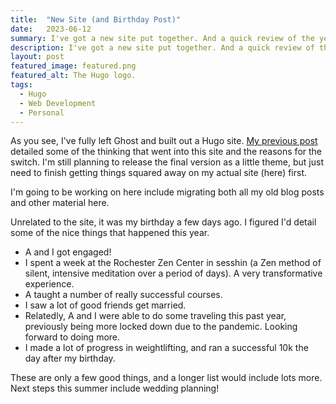 ```yaml
---
title:  "New Site (and Birthday Post)"
date:   2023-06-12
summary: I've got a new site put together. And a quick review of the year.
description: I've got a new site put together. And a quick review of the year.
layout: post
featured_image: featured.png
featured_alt: The Hugo logo.
tags:
  - Hugo
  - Web Development
  - Personal
---
```


As you see, I've fully left Ghost and built out a Hugo site. [My previous post](/posts/2023-03-10-hugo/) detailed some of the thinking that went into this site and the reasons for the switch. I'm still planning to release the final version as a little theme, but just need to finish getting things squared away on my actual site (here) first.

I'm going to be working on here include migrating both all my old blog posts and other material here.

Unrelated to the site, it was my birthday a few days ago. I figured I'd detail some of the nice things that happened this year.

- A and I got engaged!
- I spent a week at the Rochester Zen Center in sesshin (a Zen method of silent, intensive meditation over a period of days). A very transformative experience.
- A taught a number of really successful courses.
- I saw a lot of good friends get married.
- Relatedly, A and I were able to do some traveling this past year, previously being more locked down due to the pandemic. Looking forward to doing more.
- I made a lot of progress in weightlifting, and ran a successful 10k the day after my birthday.

These are only a few good things, and a longer list would include lots more. Next steps this summer include wedding planning!
